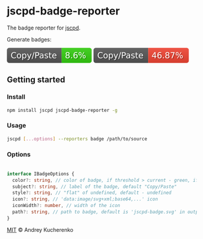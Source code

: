 # jscpd-badge-reporter

The badge reporter for [jscpd](https://github.com/kucherenko/jscpd).

Generate badges:

![jscpd-badge-green](badges/jscpd-badge-green.svg)
![jscpd-badge-green](badges/jscpd-badge-red.svg)

## Getting started

### Install

```bash
npm install jscpd jscpd-badge-reporter -g
```

### Usage

```bash
jscpd [...options] --reporters badge /path/to/source
```

### Options

```typescript

interface IBadgeOptions {
  color?: string, // color of badge, if threshold > current - green, if  threshold < current - red, no threshold provided - grey
  subject?: string, // label of the badge, default "Copy/Paste" 
  style?: string, // "flat" of undefined, default - undefined
  icon?: string, // 'data:image/svg+xml;base64,...' icon
  iconWidth?: number, // width of the icon
  path?: string, // path to badge, default is 'jscpd-badge.svg' in output folder
}

```

[MIT](LICENSE) © Andrey Kucherenko
